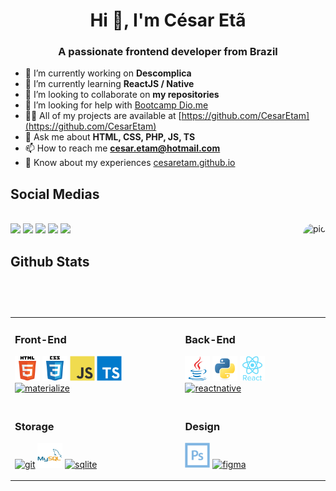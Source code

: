 <h1 align="center">Hi 👋, I'm César Etã</h1>
<h3 align="center">A passionate frontend developer from Brazil</h3>

- 🔭 I’m currently working on **Descomplica**
- 🌱 I’m currently learning **ReactJS / Native**
- 👯 I’m looking to collaborate on **my repositories**
- 🤝 I’m looking for help with [Bootcamp Dio.me](dio.me)
- 👨‍💻 All of my projects are available at [https://github.com/CesarEtam](https://github.com/CesarEtam)
- 💬 Ask me about **HTML, CSS, PHP, JS, TS**
- 📫 How to reach me **cesar.etam@hotmail.com**
- 📄 Know about my experiences [cesaretam.github.io](cesaretam.github.io)

## Social Medias

<div style="display: inline_block"><br>
  <a href="https://instagram.com/cesaretam" target="_blank"><img src="https://img.shields.io/badge/-Instagram-%23E4405F?style=for-the-badge&logo=instagram&logoColor=white" target="_blank"></a>
 	<a href="https://www.twitch.tv/ouroborus7" target="_blank"><img src="https://img.shields.io/badge/Twitch-9146FF?style=for-the-badge&logo=twitch&logoColor=white" target="_blank"></a>
 <a href="#" target="_blank"><img src="https://img.shields.io/badge/Discord-7289DA?style=for-the-badge&logo=discord&logoColor=white" target="_blank"></a> 
  <a href = "mailto:cesar.etam@gmail.com"><img src="https://img.shields.io/badge/-Gmail-%23333?style=for-the-badge&logo=gmail&logoColor=white" target="_blank"></a>
  <a href="https://linkedin.com/in/https://www.linkedin.com/in/c%c3%a9sar-et%c3%a3-cardoso-de-almeida-9968b878/" target="_blank"><img src="https://img.shields.io/badge/-LinkedIn-%230077B5?style=for-the-badge&logo=linkedin&logoColor=white" target="_blank"></a> 
  <img align="right" alt="pic" height="150" style="border-radius:50px;" src="https://instagram.frez1-1.fna.fbcdn.net/v/t51.2885-19/284416287_737353067452574_8624169380688236054_n.jpg?stp=dst-jpg_s150x150&_nc_ht=instagram.frez1-1.fna.fbcdn.net&_nc_cat=102&_nc_ohc=LeVW2Dr8TggAX-k8lnm&edm=ALbqBD0BAAAA&ccb=7-5&oh=00_AT_sV_8bCctJNnUwfbTZl6qPHRU3NSJXpzuouT-L-OFmsQ&oe=629CFC20&_nc_sid=9a90d6">
</div>

## Github Stats

<table align="center">
  <tr>
    <td>
      <h3 align="left">Front-End</h3>
      <p align="left">
        <a href="#Front-End"><img src="https://raw.githubusercontent.com/devicons/devicon/master/icons/html5/html5-original-wordmark.svg" alt="html5" width="40" height="40"/></a>
        <a href="#Front-End"><img src="https://raw.githubusercontent.com/devicons/devicon/master/icons/css3/css3-original-wordmark.svg" alt="css3" width="40" height="40"/></a>
        <a href="#Front-End"><img src="https://raw.githubusercontent.com/devicons/devicon/master/icons/javascript/javascript-original.svg" alt="javascript" width="40" height="40"/></a>
        <a href="#Front-End"><img src="https://raw.githubusercontent.com/devicons/devicon/master/icons/typescript/typescript-original.svg" alt="typescript" width="40" height="40"/></a>
        <a href="#Front-End"><img src="https://raw.githubusercontent.com/prplx/svg-logos/5585531d45d294869c4eaab4d7cf2e9c167710a9/svg/materialize.svg" alt="materialize" width="40" height="40"/></a>
      </p>
    </td>
    <td>
      <h3 align="left">Back-End</h3>
      <p align="left">
        <a href="#Back-End"><img src="https://raw.githubusercontent.com/devicons/devicon/master/icons/java/java-original.svg" alt="java" width="40" height="40"/></a>
        <a href="#Back-End"><img src="https://raw.githubusercontent.com/devicons/devicon/master/icons/python/python-original.svg" alt="python" width="40" height="40"/></a>
        <a href="#Back-End"><img src="https://raw.githubusercontent.com/devicons/devicon/master/icons/react/react-original-wordmark.svg" alt="react" width="40" height="40"/></a>
        <a href="#Back-End"><img src="https://reactnative.dev/img/header_logo.svg" alt="reactnative" width="40" height="40"/></a>
      </p>
    </td>
  </tr>
  <tr>
    <td>
      <h3 align="left">Storage</h3>
      <p align="left">
        <a href="#Storage"><img src="https://www.vectorlogo.zone/logos/git-scm/git-scm-icon.svg" alt="git" width="40" height="40"/></a>
        <a href="#Storage"><img src="https://raw.githubusercontent.com/devicons/devicon/master/icons/mysql/mysql-original-wordmark.svg" alt="mysql" width="40" height="40"/></a>
        <a href="#Storage"><img src="https://www.vectorlogo.zone/logos/sqlite/sqlite-icon.svg" alt="sqlite" width="40" height="40"/></a>
      </p>
    </td>
    <td>
      <h3 align="left">Design</h3>
      <p align="left">
        <a href="#Design"><img src="https://raw.githubusercontent.com/devicons/devicon/master/icons/photoshop/photoshop-line.svg" alt="photoshop" width="40" height="40"/></a>
        <a href="#Design"><img src="https://upload.wikimedia.org/wikipedia/commons/3/33/Figma-logo.svg" alt="figma" width="40" height="40"/></a>
      </p>
    </td>
  </tr>
</table>
